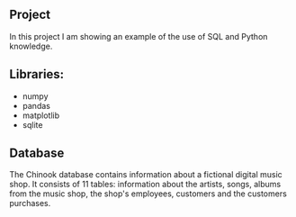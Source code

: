 ## Project
In this project I am showing an example of the use of SQL and Python knowledge.

## Libraries:
- numpy
- pandas
- matplotlib
- sqlite

## Database
The Chinook database contains information about a fictional digital music shop. It consists of 11 tables: information about the artists, songs, albums from the music shop, the shop's employees, customers and the customers purchases.
